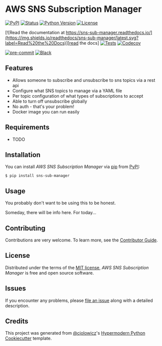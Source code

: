 # AWS SNS Subscription Manager

[![PyPI](https://img.shields.io/pypi/v/sns-sub-manager.svg)][pypi_]
[![Status](https://img.shields.io/pypi/status/sns-sub-manager.svg)][status]
[![Python Version](https://img.shields.io/pypi/pyversions/sns-sub-manager)][python version]
[![License](https://img.shields.io/pypi/l/sns-sub-manager)][license]

[![Read the documentation at https://sns-sub-manager.readthedocs.io/](https://img.shields.io/readthedocs/sns-sub-manager/latest.svg?label=Read%20the%20Docs)][read the docs]
[![Tests](https://github.com/andrewthetechie/sns-sub-manager/workflows/Tests/badge.svg)][tests]
[![Codecov](https://codecov.io/gh/andrewthetechie/sns-sub-manager/branch/main/graph/badge.svg)][codecov]

[![pre-commit](https://img.shields.io/badge/pre--commit-enabled-brightgreen?logo=pre-commit&logoColor=white)][pre-commit]
[![Black](https://img.shields.io/badge/code%20style-black-000000.svg)][black]

[pypi_]: https://pypi.org/project/sns-sub-manager/
[status]: https://pypi.org/project/sns-sub-manager/
[python version]: https://pypi.org/project/sns-sub-manager
[read the docs]: https://sns-sub-manager.readthedocs.io/
[tests]: https://github.com/andrewthetechie/sns-sub-manager/actions?workflow=Tests
[codecov]: https://app.codecov.io/gh/andrewthetechie/sns-sub-manager
[pre-commit]: https://github.com/pre-commit/pre-commit
[black]: https://github.com/psf/black

## Features

- Allows someone to subscribe and unsubscribe to sns topics via a rest api
- Configure what SNS topics to manage via a YAML file
- Per topic configuration of what types of subscriptions to accept
- Able to turn off unsubscribe globally
- No auth - that's your problem!
- Docker image you can run easily

## Requirements

- TODO

## Installation

You can install _AWS SNS Subscription Manager_ via [pip] from [PyPI]:

```console
$ pip install sns-sub-manager
```

## Usage

You probably don't want to be using this to be honest.

Someday, there will be info here. For today...

## Contributing

Contributions are very welcome.
To learn more, see the [Contributor Guide].

## License

Distributed under the terms of the [MIT license][license],
_AWS SNS Subscription Manager_ is free and open source software.

## Issues

If you encounter any problems,
please [file an issue] along with a detailed description.

## Credits

This project was generated from [@cjolowicz]'s [Hypermodern Python Cookiecutter] template.

[@cjolowicz]: https://github.com/cjolowicz
[pypi]: https://pypi.org/
[hypermodern python cookiecutter]: https://github.com/cjolowicz/cookiecutter-hypermodern-python
[file an issue]: https://github.com/andrewthetechie/sns-sub-manager/issues
[pip]: https://pip.pypa.io/

<!-- github-only -->

[license]: https://github.com/andrewthetechie/sns-sub-manager/blob/main/LICENSE
[contributor guide]: https://github.com/andrewthetechie/sns-sub-manager/blob/main/CONTRIBUTING.md
[command-line reference]: https://sns-sub-manager.readthedocs.io/en/latest/usage.html
